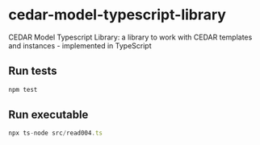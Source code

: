 # cedar-model-typescript-library
CEDAR Model Typescript Library: a library to work with CEDAR templates and instances - implemented in TypeScript

## Run tests
```typescript
npm test
```

## Run executable
```typescript
npx ts-node src/read004.ts
```
